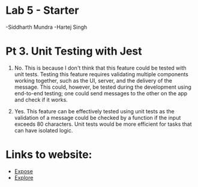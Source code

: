 # Lab 5 - Starter
-Siddharth Mundra
-Hartej Singh

# Pt 3. Unit Testing with Jest

1. No. This is because I don't think that this feature could be tested with unit tests. Testing this feature requires validating multiple components working together, such as the UI, server, and the delivery of the message. This could, however, be tested during the development using end-to-end testing; one could send messages to the other on the app and check if it works.

2. Yes. This feature can be effectively tested using unit tests as the validation of a message could be checked by a function if the input exceeds 80 characters. Unit tests would be more efficient for tasks that can have isolated logic.


# Links to website:

- [Expose](https://siddharthmundra.github.io/Lab5_Starter/expose.html)
- [Explore](https://siddharthmundra.github.io/Lab5_Starter/explore.html)
